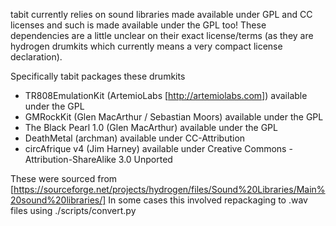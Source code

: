 tabit currently relies on sound libraries made available under GPL and CC licenses and such is made available under the GPL too!
These dependencies are a little unclear on their exact license/terms (as they are hydrogen drumkits which currently means a very compact license declaration).

Specifically tabit packages these drumkits
   - TR808EmulationKit (ArtemioLabs [http://artemiolabs.com]) available under the GPL
   - GMRockKit (Glen MacArthur / Sebastian Moors) available under the GPL
   - The Black Pearl 1.0 (Glen MacArthur) available under the GPL
   - DeathMetal (archman) available under CC-Attribution
   - circAfrique v4 (Jim Harney) available under Creative Commons - Attribution-ShareAlike 3.0 Unported

These were sourced from [https://sourceforge.net/projects/hydrogen/files/Sound%20Libraries/Main%20sound%20libraries/]
In some cases this involved repackaging to .wav files using ./scripts/convert.py